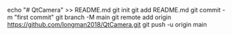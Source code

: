 echo "# QtCamera" >> README.md
git init
git add README.md
git commit -m "first commit"
git branch -M main
git remote add origin https://github.com/longman2018/QtCamera.git
git push -u origin main
